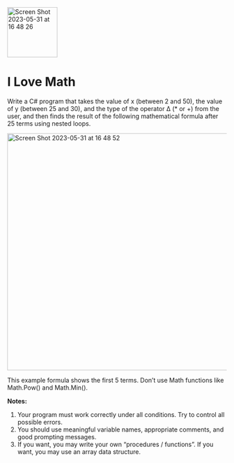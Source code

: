 
<img width="115" alt="Screen Shot 2023-05-31 at 16 48 26" src="https://github.com/inomisay/I-Love-Math/assets/98346164/93ae46be-0c59-47ef-af8f-2897dccef872">

# I Love Math
Write a C# program that takes the value of x (between 2 and 50), the value of y (between 25 and 30), and the type of the operator ∆ (* or +) from the user, and then finds the result of the following mathematical formula after 25 terms using nested loops.

<img width="543" alt="Screen Shot 2023-05-31 at 16 48 52" src="https://github.com/inomisay/I-Love-Math/assets/98346164/013aabd2-003f-4227-b321-3443fa91fccb">

This example formula shows the first 5 terms.
Don’t use Math functions like Math.Pow() and Math.Min().

**Notes:**
1. Your program must work correctly under all conditions. Try to control all possible errors.
2. You should use meaningful variable names, appropriate comments, and good prompting messages.
3. If you want, you may write your own “procedures / functions”. If you want, you may use an array data structure.
